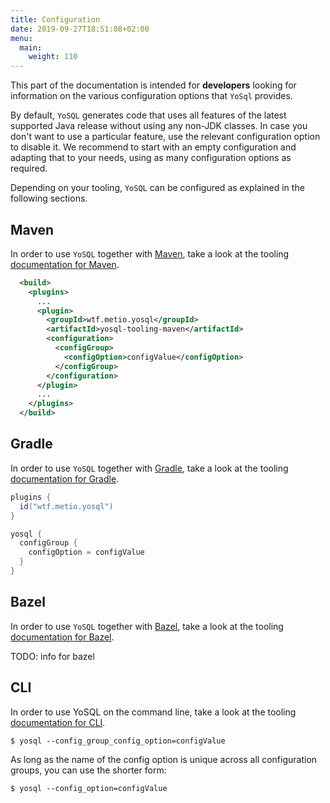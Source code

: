 ```yaml
---
title: Configuration
date: 2019-09-27T18:51:08+02:00
menu:
  main:
    weight: 110
---
```


This part of the documentation is intended for **developers** looking for information on the various configuration options that `YoSql` provides.

By default, `YoSQL` generates code that uses all features of the latest supported Java release without using any non-JDK classes. In case you don't want to use a particular feature, use the relevant configuration option to disable it. We recommend to start with an empty configuration and adapting that to your needs, using as many configuration options as required.

Depending on your tooling, `YoSQL` can be configured as explained in the following sections.

## Maven

In order to use `YoSQL` together with [Maven](https://maven.apache.org/), take a look at the tooling [documentation
for Maven](../tooling/maven).

```xml
  <build>
    <plugins>
      ...
      <plugin>
        <groupId>wtf.metio.yosql</groupId>
        <artifactId>yosql-tooling-maven</artifactId>
        <configuration>
          <configGroup>
            <configOption>configValue</configOption>
          </configGroup>
        </configuration>
      </plugin>
      ...
    </plugins>
  </build>
```

## Gradle

In order to use `YoSQL` together with [Gradle](https://gradle.org/), take a look at the tooling [documentation for Gradle](../tooling/gradle).

```groovy
plugins {
  id("wtf.metio.yosql")
}

yosql {
  configGroup {
    configOption = configValue
  }
}
```

## Bazel

In order to use `YoSQL` together with [Bazel](https://bazel.build/), take a look at the tooling [documentation for
Bazel](../tooling/bazel).

TODO: info for bazel

## CLI

In order to use YoSQL on the command line, take a look at the tooling [documentation for CLI](../tooling/cli).

```shell
$ yosql --config_group_config_option=configValue
```

As long as the name of the config option is unique across all configuration groups, you can use the shorter form:

```shell
$ yosql --config_option=configValue
```
